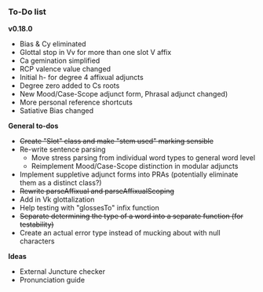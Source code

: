 ### To-Do list

**v0.18.0**

- Bias & Cy eliminated
- Glottal stop in Vv for more than one slot V affix
- Ca gemination simplified
- RCP valence value changed
- Initial h- for degree 4 affixual adjuncts
- Degree zero added to Cs roots
- New Mood/Case-Scope adjunct form, Phrasal adjunct changed)
- More personal reference shortcuts
- Satiative Bias changed

 **General to-dos**
 
 - ~~Create "Slot" class and make "stem used" marking sensible~~
 - Re-write sentence parsing
    - Move stress parsing from individual word types to general word level
    - Reimplement Mood/Case-Scope distinction in modular adjuncts
 - Implement suppletive adjunct forms into PRAs (potentially eliminate them as a distinct class?)
 - ~~Rewrite parseAffixual and parseAffixualScoping~~
 - Add in Vk glottalization
 - Help testing with "glossesTo" infix function
 - ~~Separate determining the type of a word into a separate function (for testability)~~
 - Create an actual error type instead of mucking about with null characters

**Ideas**

- External Juncture checker
- Pronunciation guide